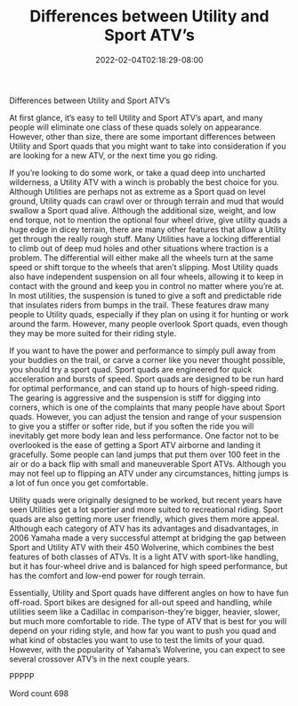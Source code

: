 ﻿---
title: "Differences between Utility and Sport ATV’s"
date: 2022-02-04T02:18:29-08:00
description: "ATV TXT Tips for Web Success"
featured_image: "/images/ATV TXT.jpg"
tags: ["ATV TXT"]
---

Differences between Utility and Sport ATV’s

At first glance, it’s easy to tell Utility and Sport ATV’s apart, and many people will eliminate one class of these quads solely on appearance.  However, other than size, there are some important differences between Utility and Sport quads that you might want to take into consideration if you are looking for a new ATV, or the next time you go riding.

If you’re looking to do some work, or take a quad deep into uncharted wilderness, a Utility ATV with a winch is probably the best choice for you.  Although Utilities are perhaps not as extreme as a Sport quad on level ground, Utility quads can crawl over or through terrain and mud that would swallow a Sport quad alive.  Although the additional size, weight, and low end torque, not to mention the optional four wheel drive, give utility quads a huge edge in dicey terrain, there are many other features that allow a Utility get through the really rough stuff.  Many Utilities have a locking differential to climb out of deep mud holes and other situations where traction is a problem.  The differential will either make all the wheels turn at the same speed or shift torque to the wheels that aren’t slipping.  Most Utility quads also have independent suspension on all four wheels, allowing it to keep in contact with the ground and keep you in control no matter where you’re at.  In most utilities, the suspension is tuned to give a soft and predictable ride that insulates riders from bumps in the trail.  These features draw many people to Utility quads, especially if they plan on using it for hunting or work around the farm.  However, many people overlook Sport quads, even though they may be more suited for their riding style.

If you want to have the power and performance to simply pull away from your buddies on the trail, or carve a corner like you never thought possible, you should try a sport quad.  Sport quads are engineered for quick acceleration and bursts of speed.  Sport quads are designed to be run hard for optimal performance, and can stand up to hours of high-speed riding.  The gearing is aggressive and the suspension is stiff for digging into corners, which is one of the complaints that many people have about Sport quads.  However, you can adjust the tension and range of your suspension to give you a stiffer or softer ride, but if you soften the ride you will inevitably get more body lean and less performance.  One factor not to be overlooked is the ease of getting a Sport ATV airborne and landing it gracefully.  Some people can land jumps that put them over 100 feet in the air or do a back flip with small and maneuverable Sport ATVs.  Although you may not feel up to flipping an ATV under any circumstances, hitting jumps is a lot of fun once you get comfortable.  

Utility quads were originally designed to be worked, but recent years have seen Utilities get a lot sportier and more suited to recreational riding.  Sport quads are also getting more user friendly, which gives them more appeal.  Although each category of ATV has its advantages and disadvantages, in 2006 Yamaha made a very successful attempt at bridging the gap between Sport and Utility ATV with their 450 Wolverine, which combines the best features of both classes of ATVs.  It is a light ATV with sport-like handling, but it has four-wheel drive and is balanced for high speed performance, but has the comfort and low-end power for rough terrain.  

Essentially, Utility and Sport quads have different angles on how to have fun off-road.  Sport bikes are designed for all-out speed and handling, while utilities seem like a Cadillac in comparison-they’re bigger, heavier, slower, but much more comfortable to ride.  The type of ATV that is best for you will depend on your riding style, and how far you want to push you quad and what kind of obstacles you want to use to test the limits of your quad.  However, with the popularity of Yahama’s Wolverine, you can expect to see several crossover ATV’s in the next couple years.

PPPPP

Word count 698


